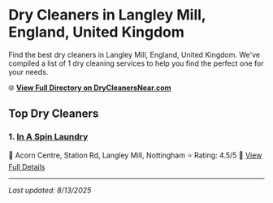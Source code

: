 # Dry Cleaners in Langley Mill, England, United Kingdom

Find the best dry cleaners in Langley Mill, England, United Kingdom. We've compiled a list of 1 dry cleaning services to help you find the perfect one for your needs.

🌐 **[View Full Directory on DryCleanersNear.com](https://drycleanersnear.com/city/United%20Kingdom/England/Langley%20Mill)**

## Top Dry Cleaners

### 1. [In A Spin Laundry](https://drycleanersnear.com/dryCleaner/689166d22c4a23913ff11617/in-a-spin-laundry)
📍 Acorn Centre, Station Rd, Langley Mill, Nottingham
⭐ Rating: 4.5/5
🔗 [View Full Details](https://drycleanersnear.com/dryCleaner/689166d22c4a23913ff11617/in-a-spin-laundry)


---

*Last updated: 8/13/2025*
